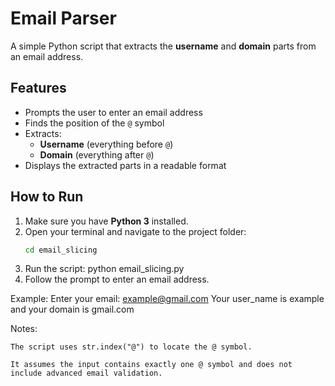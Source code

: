 # Email Parser

A simple Python script that extracts the **username** and **domain** parts from an email address.

## Features
- Prompts the user to enter an email address
- Finds the position of the `@` symbol
- Extracts:
  - **Username** (everything before `@`)
  - **Domain** (everything after `@`)
- Displays the extracted parts in a readable format

## How to Run
1. Make sure you have **Python 3** installed.
2. Open your terminal and navigate to the project folder:
   ```bash
   cd email_slicing
3. Run the script:
    python email_slicing.py
4. Follow the prompt to enter an email address.

Example:
    Enter your email: example@gmail.com
    Your user_name is example and your domain is gmail.com

Notes:

    The script uses str.index("@") to locate the @ symbol.

    It assumes the input contains exactly one @ symbol and does not include advanced email validation.